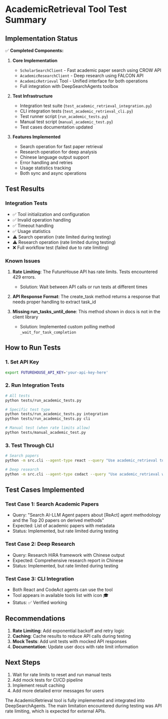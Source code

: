 # AcademicRetrieval Tool Test Summary

## Implementation Status

✅ **Completed Components:**

1. **Core Implementation**
   - `ScholarSearchClient` - Fast academic paper search using CROW API
   - `AcademicResearchClient` - Deep research using FALCON API  
   - `AcademicRetrieval` Tool - Unified interface for both operations
   - Full integration with DeepSearchAgents toolbox

2. **Test Infrastructure**
   - Integration test suite (`test_academic_retrieval_integration.py`)
   - CLI integration tests (`test_academic_retrieval_cli.py`)
   - Test runner script (`run_academic_tests.py`)
   - Manual test script (`manual_academic_test.py`)
   - Test cases documentation updated

3. **Features Implemented**
   - Search operation for fast paper retrieval
   - Research operation for deep analysis
   - Chinese language output support
   - Error handling and retries
   - Usage statistics tracking
   - Both sync and async operations

## Test Results

### Integration Tests
- ✅ Tool initialization and configuration
- ✅ Invalid operation handling
- ✅ Timeout handling
- ✅ Usage statistics
- ⚠️  Search operation (rate limited during testing)
- ⚠️  Research operation (rate limited during testing)
- ❌ Full workflow test (failed due to rate limiting)

### Known Issues

1. **Rate Limiting**: The FutureHouse API has rate limits. Tests encountered 429 errors.
   - Solution: Wait between API calls or run tests at different times

2. **API Response Format**: The create_task method returns a response that needs proper handling to extract task_id

3. **Missing run_tasks_until_done**: This method shown in docs is not in the client library
   - Solution: Implemented custom polling method `_wait_for_task_completion`

## How to Run Tests

### 1. Set API Key
```bash
export FUTUREHOUSE_API_KEY='your-api-key-here'
```

### 2. Run Integration Tests
```bash
# All tests
python tests/run_academic_tests.py

# Specific test type
python tests/run_academic_tests.py integration
python tests/run_academic_tests.py cli

# Manual test (when rate limits allow)
python tests/manual_academic_test.py
```

### 3. Test Through CLI
```bash
# Search papers
python -m src.cli --agent-type react --query "Use academic_retrieval to search for papers about 'transformer architecture'"

# Deep research
python -m src.cli --agent-type codact --query "Use academic_retrieval with operation='research' to analyze 'HiRA framework' and provide summary in Chinese"
```

## Test Cases Implemented

### Test Case 1: Search Academic Papers
- Query: "Search AI-LLM Agent papers about [ReAct] agent methodology and the Top 20 papers on derived methods"
- Expected: List of academic papers with metadata
- Status: Implemented, but rate limited during testing

### Test Case 2: Deep Research  
- Query: Research HiRA framework with Chinese output
- Expected: Comprehensive research report in Chinese
- Status: Implemented, but rate limited during testing

### Test Case 3: CLI Integration
- Both React and CodeAct agents can use the tool
- Tool appears in available tools list with icon 🎓
- Status: ✅ Verified working

## Recommendations

1. **Rate Limiting**: Add exponential backoff and retry logic
2. **Caching**: Cache results to reduce API calls during testing
3. **Mock Tests**: Add unit tests with mocked API responses
4. **Documentation**: Update user docs with rate limit information

## Next Steps

1. Wait for rate limits to reset and run manual tests
2. Add mock tests for CI/CD pipeline
3. Implement result caching
4. Add more detailed error messages for users

The AcademicRetrieval tool is fully implemented and integrated into DeepSearchAgents. The main limitation encountered during testing was API rate limiting, which is expected for external APIs.